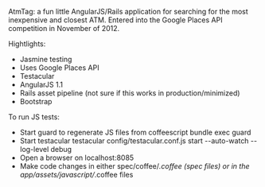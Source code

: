AtmTag: a fun little AngularJS/Rails application for searching for the most inexpensive and closest ATM. Entered into the Google Places API competition in November of 2012.

Hightlights:
* Jasmine testing
* Uses Google Places API
* Testacular
* AngularJS 1.1
* Rails asset pipeline (not sure if this works in production/minimized)
* Bootstrap

To run JS tests:

* Start guard to regenerate JS files from coffeescript
        bundle exec guard
* Start testacular
        testacular config/testacular.conf.js start --auto-watch --log-level debug
* Open a browser on localhost:8085
* Make code changes in either spec/coffee/*.coffee (spec files) or in the app/assets/javascript/*.coffee files


